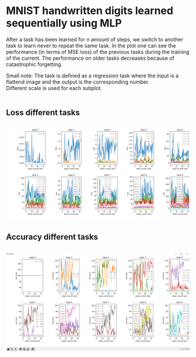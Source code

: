 # MNIST handwritten digits learned sequentially using MLP

After a task has been learned for n amount of steps, we switch to another task to learn never to repeat the same task.
In the plot one can see the performance (in terms of MSE loss) of the previous tasks during the training of the current.
The performance on older tasks decreases because of catastrophic forgetting.

Small note:
The task is defined as a regression task where the input is a flattend image and the output is the corresponding number. </br>
Different scale is used for each subplot.</br>
<br/>
<h2>Loss different tasks<h2/>
<img src="https://github.com/MOVzeroOne/CatastrophicForgettingMLP/blob/master/plot.PNG">
<br/>
<h2>Accuracy different tasks<h2/>
<img src="https://github.com/MOVzeroOne/CatastrophicForgettingMLP/blob/master/plot1.PNG">
